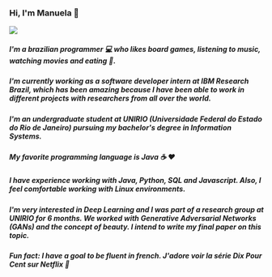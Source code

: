 ### Hi, I'm Manuela 🌟

<img src="https://www.programaria.org/wp-content/uploads/2016/11/tumblr-cachorro.gif"><img>

##### I'm a brazilian programmer 💻 who likes board games, listening to music, watching movies and eating 🍝. 
##### I'm currently working as a software developer intern at IBM Research Brazil, which has been amazing because I have been able to work in different projects with researchers from all over the world. 
##### I'm an undergraduate student at UNIRIO (Universidade Federal do Estado do Rio de Janeiro) pursuing my bachelor's degree in Information Systems.
##### My favorite programming language is Java ☕ ❤️
##### I have experience working with Java, Python, SQL and Javascript. Also, I feel comfortable working with Linux environments. 
##### I'm very interested in Deep Learning and I was part of a research group at UNIRIO for 6 months. We worked with *Generative Adversarial Networks* (GANs) and the concept of beauty. I intend to write my final paper on this topic.
##### Fun fact: I have a goal to be fluent in french. *J'adore voir la série Dix Pour Cent sur Netflix 🍿*

<!--
**manuela-blanco/manuela-blanco** is a ✨ _special_ ✨ repository because its `README.md` (this file) appears on your GitHub profile.

Here are some ideas to get you started:

- 🔭 I’m currently working on ...
- 🌱 I’m currently learning ...
- 👯 I’m looking to collaborate on ...
- 🤔 I’m looking for help with ...
- 💬 Ask me about ...
- 📫 How to reach me: ...
- 😄 Pronouns: ...
- ⚡ Fun fact: ...
-->
